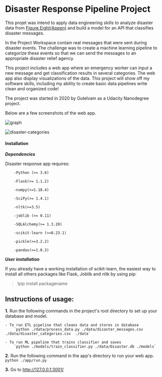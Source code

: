 # Disaster Response Pipeline Project

This projet was intend to apply data engineering skills to analyze disaster data from [Figure Eight(Appen)](https://appen.com/figure-eight-is-now-appen/) and build a model for an API that classifies disaster messages.

In the Project Workspace contain real messages that were sent during disaster events. The challenge was to create a machine learning pipeline to categorize these events so that we can send the messages to an appropriate disaster relief agency.

This project includes a web app where an emergency worker can input a new message and get classification results in several categories. The web app also display visualizations of the data. This project will show off my software skills, including my ability to create basic data pipelines write clean and  organized code!

The project was started in 2020 by Gutelvam as a Udacity Nanodegree project.

Below are a few screenshots of the web app.

![graph](https://lh3.googleusercontent.com/pw/ACtC-3cXtSCG4s-MB2D-3W3l4QtSC40sq7esqZU-Ovq02QgeSebROtyjIcQsa6Mqhra00oyajCxKDcnGGLmStrWowcXAhpydPXrz8TGqAVoKJu98PzUZlSjiFR2PilmyIZuNhmApoV_BghIKK32AU-nwfDLt=w1218-h937-no?authuser=0)

![disaster-categories](https://lh3.googleusercontent.com/pw/ACtC-3dpqow-QKudII_1PJnUXDaT4JYvupuYApFzzFTFvPAbZEc55_F3nmV3EZksLLrzCSLoaCcbNp_6gckk8DQXanDVlMEwhKg2A1Hhr9SfvX25SdLH8plH2Frx8MH76gfPLynxR_3NW7zOKJrjXzPraPmV=w1032-h924-no?authuser=0)


<h4>Installation</h4>


***Dependencies***


Disaster response app requires:

        -Python (>= 3.6)

        -Flask(>= 1.1.2)
	
	    -numpy(>=1.18.4)

        -SciPy(>= 1.4.1)

	    -nltk(>=3.5)

        -joblib (>= 0.11)

        -SQLAlchemy(>= 1.3.20)

        -scikit-learn (>=0.23.1)

        -pickle(>=3.2.2)

        -pandas(>=1.0.3)

***User installation***


If you already have a working installation of scikit-learn, the easiest way to install all others packages like Flask, Joblib and nltk by using pip:
 >!pip install packagename


## Instructions of usage:
**1.** Run the following commands in the project's root directory to set up your database and model.

    - To run ETL pipeline that cleans data and stores in database
        `python ./data/process_data.py ./data/disaster_messages.csv ./data/disaster_categories.csv  ./data`

    - To run ML pipeline that trains classifier and saves
        `python ./models/train_classifier.py ./data/Disaster.db ./models`

**2.** Run the following command in the app's directory to run your web app.
    `python ./app/run.py`

**3.** Go to http://127.0.0.1:3001/
